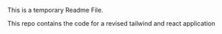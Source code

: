 This is a temporary Readme File.

This repo contains the code for a revised tailwind and react application
